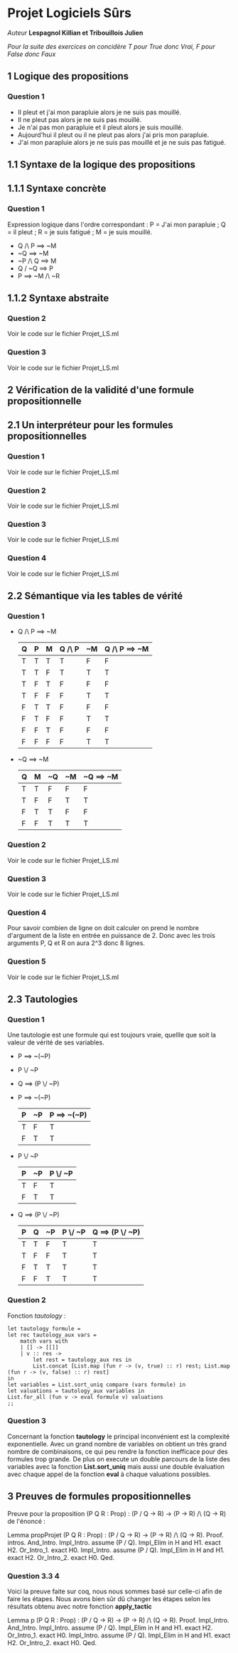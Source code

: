 # Projet Logiciels Sûrs
_Auteur_
__Lespagnol Killian et Tribouillois Julien__

_Pour la suite des exercices on concidère T pour True donc Vrai, F pour False donc Faux_

## 1 Logique des propositions

### Question 1 

* Il pleut et j'ai mon parapluie alors je ne suis pas mouillé.
* Il ne pleut pas alors je ne suis pas mouillé.
* Je n'ai pas mon parapluie et il pleut alors je suis mouillé.
* Aujourd'hui il pleut ou il ne pleut pas alors j'ai pris mon parapluie.
* J'ai mon parapluie alors je ne suis pas mouillé et je ne suis pas fatigué.

## 1.1 Syntaxe de la logique des propositions
## 1.1.1 Syntaxe concrète 

### Question 1 

Expression logique dans l'ordre correspondant : 
P = J'ai mon parapluie ; Q = il pleut ; R = je suis fatigué ; M = je suis mouillé.

* Q /\ P ==> ~M
* ~Q ==> ~M
* ~P /\ Q ==> M 
* Q \/ ~Q ==> P
* P ==> ~M /\ ~R

## 1.1.2 Syntaxe abstraite

### Question 2 

Voir le code sur le fichier Projet_LS.ml

### Question 3

Voir le code sur le fichier Projet_LS.ml

## 2 Vérification de la validité d'une formule propositionnelle 
## 2.1 Un interpréteur pour les formules propositionnelles

### Question 1 

Voir le code sur le fichier Projet_LS.ml

### Question 2 

Voir le code sur le fichier Projet_LS.ml

### Question 3 

Voir le code sur le fichier Projet_LS.ml

### Question 4 

Voir le code sur le fichier Projet_LS.ml

## 2.2 Sémantique via les tables de vérité

### Question 1 

* Q /\ P ==> ~M

    |   Q   |   P   |   M   |   Q /\ P  |    ~M   |   Q /\ P ==> ~M   |
    |-------|-------|-------|-----------|---------|-------------------|
    |   T   |   T   |   T   |     T     |    F    |         F         |
    |   T   |   T   |   F   |     T     |    T    |         T         |
    |   T   |   F   |   T   |     F     |    F    |         F         |
    |   T   |   F   |   F   |     F     |    T    |         T         |
    |   F   |   T   |   T   |     F     |    F    |         F         |
    |   F   |   T   |   F   |     F     |    T    |         T         |
    |   F   |   F   |   T   |     F     |    F    |         F         |
    |   F   |   F   |   F   |     F     |    T    |         T         |

* ~Q ==> ~M

    |   Q   |   M   |   ~Q   |    ~M    |   ~Q ==> ~M   |
    |-------|-------|--------|----------|---------------|
    |   T   |   T   |    F   |    F     |       F       |
    |   T   |   F   |    F   |    T     |       T       |
    |   F   |   T   |    T   |    F     |       F       |
    |   F   |   F   |    T   |    T     |       T       |

### Question 2 

Voir le code sur le fichier Projet_LS.ml

### Question 3 

Voir le code sur le fichier Projet_LS.ml

### Question 4 
Pour savoir combien de ligne on doit calculer on prend le nombre d'argument de la liste en entrée en puissance de 2.
Donc avec les trois arguments P, Q et R on aura 2^3 donc 8 lignes.

### Question 5 

Voir le code sur le fichier Projet_LS.ml

## 2.3 Tautologies 

### Question 1 
Une tautologie est une formule qui est toujours vraie, quellle que soit la valeur de vérité de ses variables.

* P ==> ~(~P)
* P \\/ ~P
* Q ==> (P \\/ ~P)

* P ==> ~(~P)

    |   P   |   ~P   |   P ==> ~(~P)   |
    |-------|--------|-----------------|
    |   T   |    F   |        T        |
    |   F   |    T   |        T        |


* P \\/ ~P

    |   P   |   ~P   |   P \\/ ~P  |
    |-------|--------|-------------|
    |   T   |    F   |      T      |
    |   F   |    T   |      T      |


* Q ==> (P \\/ ~P)

    |   P   |   Q   |   ~P   |   P \\/ ~P  |    Q ==> (P \\/ ~P)   |
    |-------|-------|--------|-------------|-----------------------|
    |   T   |   T   |    F   |      T      |           T           |
    |   T   |   F   |    F   |      T      |           T           |
    |   F   |   T   |    T   |      T      |           T           |
    |   F   |   F   |    T   |      T      |           T           |

### Question 2 

Fonction _tautology_ : 

    let tautology formule =
    let rec tautology_aux vars =
        match vars with
        | [] -> [[]]
        | v :: res ->
            let rest = tautology_aux res in
            List.concat [List.map (fun r -> (v, true) :: r) rest; List.map (fun r -> (v, false) :: r) rest]
    in
    let variables = List.sort_uniq compare (vars formule) in
    let valuations = tautology_aux variables in
    List.for_all (fun v -> eval formule v) valuations
    ;;


### Question 3
Concernant la fonction __tautology__ le principal inconvénient est la complexité exponentielle.
Avec un grand nombre de variables on obtient un très grand nombre de combinaisons, ce qui peu rendre la fonction inefficace pour des formules trop grande.
De plus on execute un double parcours de la liste des variables avec la fonction __List.sort_uniq__ mais aussi une double évaluation avec chaque appel de la fonction __eval__ à chaque valuations possibles.

## 3 Preuves de formules propositionnelles 

Preuve pour la proposition (P Q R : Prop) : (P \/ Q -> R) -> (P -> R) /\ (Q -> R) de l'énoncé : 

Lemma propProjet (P Q R : Prop) : (P \/ Q -> R) -> (P -> R) /\ (Q -> R).
Proof.
    intros.
    And_Intro.
    Impl_Intro.
    assume (P \/ Q).
    Impl_Elim in H and H1.
    exact H2.
    Or_Intro_1.
    exact H0.
    Impl_Intro.
    assume (P \/ Q).
    Impl_Elim in H and H1.
    exact H2.
    Or_Intro_2.
    exact H0.
Qed.


### Question 3.3 4 
Voici la preuve faite sur coq, nous nous sommes basé sur celle-ci afin de faire les étapes.
Nous avons bien sûr dû changer les étapes selon les résultats obtenu avec notre fonction __apply_tactic__

Lemma p (P Q R : Prop) : (P \/ Q -> R) -> (P -> R) /\ (Q -> R).
Proof.
    Impl_Intro.
    And_Intro.
    Impl_Intro.
    assume (P \/ Q).
    Impl_Elim in H and H1.
    exact H2.
    Or_Intro_1.
    exact H0.
    Impl_Intro.
    assume (P \/ Q).
    Impl_Elim in H and H1.
    exact H2.
    Or_Intro_2.
    exact H0.
Qed.




